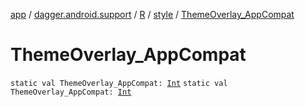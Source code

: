 [app](../../../index.md) / [dagger.android.support](../../index.md) / [R](../index.md) / [style](index.md) / [ThemeOverlay_AppCompat](./-theme-overlay_-app-compat.md)

# ThemeOverlay_AppCompat

`static val ThemeOverlay_AppCompat: `[`Int`](https://kotlinlang.org/api/latest/jvm/stdlib/kotlin/-int/index.html)
`static val ThemeOverlay_AppCompat: `[`Int`](https://kotlinlang.org/api/latest/jvm/stdlib/kotlin/-int/index.html)